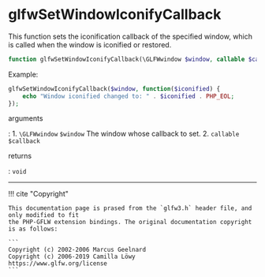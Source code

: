 # glfwSetWindowIconifyCallback
This function sets the iconification callback of the specified window, which
is called when the window is iconified or restored.

```php
function glfwSetWindowIconifyCallback(\GLFWwindow $window, callable $callback) : void
```

Example:
```php
glfwSetWindowIconifyCallback($window, function($iconified) {
    echo "Window iconified changed to: " . $iconified . PHP_EOL;
});
```

arguments

:    1. `\GLFWwindow` `$window` The window whose callback to set.
    2. `callable` `$callback` 

returns

:    `void` 

---
     

!!! cite "Copyright"

    This documentation page is prased from the `glfw3.h` header file, and only modified to fit 
    the PHP-GFLW extension bindings. The original documentation copyright is as follows:

    ```
    Copyright (c) 2002-2006 Marcus Geelnard
    Copyright (c) 2006-2019 Camilla Löwy
    https://www.glfw.org/license
    ```